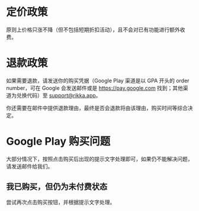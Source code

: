 # 定价政策

原则上价格只涨不降（但不包括短期折扣活动），且不会对已有功能进行额外收费。

# 退款政策

如果需要退款，请发送你的购买凭据（Google Play 渠道是以 GPA 开头的 order number，可在 Google 会发送邮件或是 https://pay.google.com 找到；其他渠道为兑换代码）至 [support@rikka.app](mailto:support@rikka.app)。

你还需要在邮件中提供退款理由，最终是否会退款将由该理由，购买时间等综合决定。

# Google Play 购买问题

大部分情况下，按照点击购买后出现的提示文字处理即可，如果仍不能解决问题，请发送邮件给我们。

## 我已购买，但仍为未付费状态

尝试再次点击购买按钮，并根据提示文字处理。